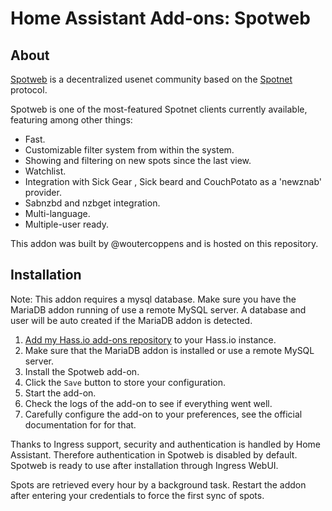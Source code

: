 # Home Assistant Add-ons: Spotweb

## About

[Spotweb][spotweb] is a decentralized usenet community based on the [Spotnet][spotnet] protocol.

Spotweb is one of the most-featured Spotnet clients currently available, featuring among other things:

- Fast.
- Customizable filter system from within the system.
- Showing and filtering on new spots since the last view.
- Watchlist.
- Integration with Sick Gear , Sick beard and CouchPotato as a 'newznab' provider.
- Sabnzbd and nzbget integration.
- Multi-language.
- Multiple-user ready.

This addon was built by @woutercoppens and is hosted on this repository.

## Installation

Note: This addon requires a mysql database. Make sure you have the MariaDB addon running of use a remote MySQL server.
A database and user will be auto created if the MariaDB addon is detected.

1. [Add my Hass.io add-ons repository][repository] to your Hass.io instance.
1. Make sure that the MariaDB addon is installed or use a remote MySQL server.
1. Install the Spotweb add-on.
1. Click the `Save` button to store your configuration.
1. Start the add-on.
1. Check the logs of the add-on to see if everything went well.
1. Carefully configure the add-on to your preferences, see the official documentation for for that.

Thanks to Ingress support, security and authentication is handled by Home Assistant. Therefore authentication in Spotweb is disabled by default. Spotweb is ready to use after installation through Ingress WebUI.

Spots are retrieved every hour by a background task.
Restart the addon after entering your credentials to force the first sync of spots.

[repository]: https://github.com/alexbelgium/hassio-addons
[spotnet]: https://github.com/spotnet/spotnet/wiki
[spotweb]: https://github.com/spotweb/spotweb
